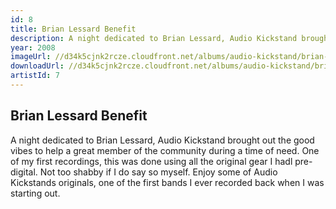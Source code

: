 ```yaml
---
id: 8
title: Brian Lessard Benefit
description: A night dedicated to Brian Lessard, Audio Kickstand brought out the good vibes to help a great member of the community during a time of need.
year: 2008
imageUrl: //d34k5cjnk2rcze.cloudfront.net/albums/audio-kickstand/brian-lessard-benefit/brian-lessard-benefit.jpg
downloadUrl: //d34k5cjnk2rcze.cloudfront.net/albums/audio-kickstand/brian-lessard-benefit/brian-lessard-benefit.zip
artistId: 7
---
```


## Brian Lessard Benefit

A night dedicated to Brian Lessard, Audio Kickstand brought out the good vibes to help a great member of the community during a time of need.  One of my first recordings, this was done using all the original gear I hadl pre-digital.  Not too shabby if I do say so myself.  Enjoy some of Audio Kickstands originals, one of the first bands I ever recorded back when I was starting out.